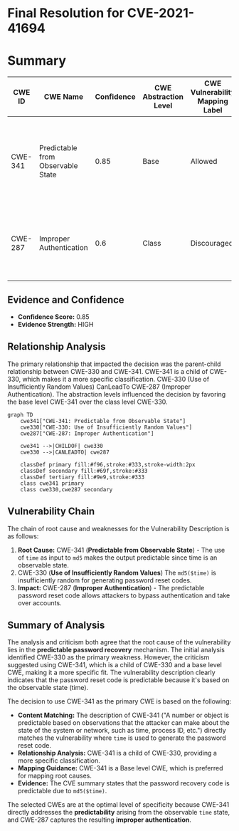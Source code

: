 # Final Resolution for CVE-2021-41694

# Summary
| CWE ID | CWE Name | Confidence | CWE Abstraction Level | CWE Vulnerability Mapping Label | CWE-Vulnerability Mapping Notes |
|---|---|---|---|---|---|
| CWE-341 | Predictable from Observable State | 0.85 | Base | Allowed | Primary CWE. The vulnerability lies in using `md5($time)` which is predictable since 'time' is an observable state. |
| CWE-287 | Improper Authentication | 0.6 | Class | Discouraged | Secondary candidate. While the root cause is weak randomness, the impact is on authentication. |

## Evidence and Confidence

*   **Confidence Score:** 0.85
*   **Evidence Strength:** HIGH

## Relationship Analysis
The primary relationship that impacted the decision was the parent-child relationship between CWE-330 and CWE-341. CWE-341 is a child of CWE-330, which makes it a more specific classification. CWE-330 (Use of Insufficiently Random Values) CanLeadTo CWE-287 (Improper Authentication). The abstraction levels influenced the decision by favoring the base level CWE-341 over the class level CWE-330.

```mermaid
graph TD
    cwe341["CWE-341: Predictable from Observable State"]
    cwe330["CWE-330: Use of Insufficiently Random Values"]
    cwe287["CWE-287: Improper Authentication"]
    
    cwe341 -->|CHILDOF| cwe330
    cwe330 -->|CANLEADTO| cwe287
    
    classDef primary fill:#f96,stroke:#333,stroke-width:2px
    classDef secondary fill:#69f,stroke:#333
    classDef tertiary fill:#9e9,stroke:#333
    class cwe341 primary
    class cwe330,cwe287 secondary
```

## Vulnerability Chain
The chain of root cause and weaknesses for the Vulnerability Description is as follows:
1.  **Root Cause:** CWE-341 (**Predictable from Observable State**) - The use of `time` as input to `md5` makes the output predictable since time is an observable state.
2.  CWE-330 (**Use of Insufficiently Random Values**) The `md5($time)` is insufficiently random for generating password reset codes.
3.  **Impact:** CWE-287 (**Improper Authentication**) - The predictable password reset code allows attackers to bypass authentication and take over accounts.

## Summary of Analysis
The analysis and criticism both agree that the root cause of the vulnerability lies in the **predictable password recovery** mechanism. The initial analysis identified CWE-330 as the primary weakness. However, the criticism suggested using CWE-341, which is a child of CWE-330 and a base level CWE, making it a more specific fit. The vulnerability description clearly indicates that the password reset code is predictable because it's based on the observable state (time).

The decision to use CWE-341 as the primary CWE is based on the following:

*   **Content Matching:** The description of CWE-341 ("A number or object is predictable based on observations that the attacker can make about the state of the system or network, such as time, process ID, etc.") directly matches the vulnerability where `time` is used to generate the password reset code.
*   **Relationship Analysis:** CWE-341 is a child of CWE-330, providing a more specific classification.
*   **Mapping Guidance:** CWE-341 is a Base level CWE, which is preferred for mapping root causes.
*   **Evidence:** The CVE summary states that the password recovery code is predictable due to `md5($time)`.

The selected CWEs are at the optimal level of specificity because CWE-341 directly addresses the **predictability** arising from the observable `time` state, and CWE-287 captures the resulting **improper authentication**.